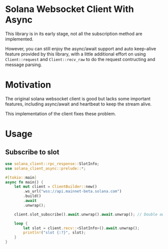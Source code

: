 # Solana Websocket Client With Async

This library is in its early stage, not all the subscription method are implemented.

However, you can still enjoy the async/await support and auto keep-alive feature provided by this library,
with a little additional effort on using `Client::request` and `Client::recv_raw` to do the request
contructing and message parsing.

# Motivation

The original solana websocket client is good but lacks some important features, including
async/await and heartbeat to keep the stream alive.

This implementation of the client fixes these problem. 

# Usage

## Subscribe to slot

```rust
use solana_client::rpc_response::SlotInfo;
use solana_client_async::prelude::*;

#[tokio::main]
async fn main() {
    let mut client = ClientBuilder::new()
        .ws_url("wss://api.mainnet-beta.solana.com")
        .build()
        .await
        .unwrap();

    client.slot_subscribe().await.unwrap().await.unwrap(); // Double await because the first await is for `Send` and the second one for `Receive`. It is fine to drop the second one.

    loop {
        let slot = client.recv::<SlotInfo>().await.unwrap();
        println!("slot {:?}", slot);
    }
}

```

